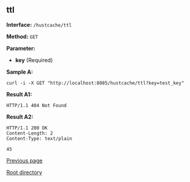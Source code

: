 ## ttl ##

**Interface:** `/hustcache/ttl`

**Method:** `GET`

**Parameter:** 

*  **key** (Required)  

**Sample A:**

    curl -i -X GET "http://localhost:8085/hustcache/ttl?key=test_key"

**Result A1:**

	HTTP/1.1 404 Not Found

**Result A2:**

	HTTP/1.1 200 OK
	Content-Length: 2
	Content-Type: text/plain

	45
	
[Previous page](../hustdb.md)

[Root directory](../../../index.md)